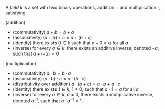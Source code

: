A *field* $k$ is a set with two binary operations, addition $+$ and multiplication $\cdot$, satisfying

(addition)
- (commutativity) $a+b=b+a$
- (associativity) $(a+b)+c=a+(b+c)$
- (identity) there exists $0 \in k$ such that $a+0=a$ for all $a$
- (inverse) for every $a \in k$, there exists an additive inverse, denoted $-a$, such that $a+(-a)=0$

(multiplicaiton)
- (commutativity) $a \cdot b = b \cdot a$
- (associativity) $(a \cdot b) \cdot c = a \cdot (b \cdot c)$
- (distributivity over addition) $a\cdot (b + c) = a \cdot b + a \cdot c$
- (identity) there exists $1 \in k$, $1 \neq 0$, such that $a \cdot 1 = a$ for all $a$
- (inverse) for every $a \in k$, $a \neq 0$, there exists a mutiplicative inverse, denoted $a^{-1}$, such that $a \cdot a^{-1} = 1$.

